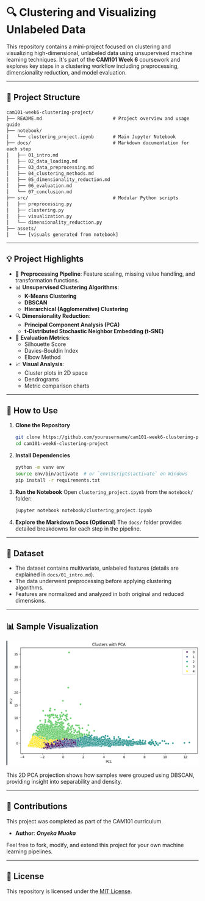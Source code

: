 # 🔍 Clustering and Visualizing Unlabeled Data

This repository contains a mini-project focused on clustering and visualizing high-dimensional, unlabeled data using unsupervised machine learning techniques. It's part of the **CAM101 Week 6** coursework and explores key steps in a clustering workflow including preprocessing, dimensionality reduction, and model evaluation.

---

## 📁 Project Structure

```
cam101-week6-clustering-project/
├── README.md                          # Project overview and usage guide
├── notebook/
│   └── clustering_project.ipynb       # Main Jupyter Notebook
├── docs/                              # Markdown documentation for each step
│   ├── 01_intro.md
│   ├── 02_data_loading.md
│   ├── 03_data_preprocessing.md
│   ├── 04_clustering_methods.md
│   ├── 05_dimensionality_reduction.md
│   ├── 06_evaluation.md
│   └── 07_conclusion.md
├── src/                               # Modular Python scripts
│   ├── preprocessing.py
│   ├── clustering.py
│   ├── visualization.py
│   └── dimensionality_reduction.py
├── assets/
│   └── [visuals generated from notebook]
```

---

## 💡 Project Highlights

- 🧹 **Preprocessing Pipeline**: Feature scaling, missing value handling, and transformation functions.
- 📊 **Unsupervised Clustering Algorithms**:
  - **K-Means Clustering**
  - **DBSCAN**
  - **Hierarchical (Agglomerative) Clustering**
- 🔍 **Dimensionality Reduction**:
  - **Principal Component Analysis (PCA)**
  - **t-Distributed Stochastic Neighbor Embedding (t-SNE)**
- 🧪 **Evaluation Metrics**:
  - Silhouette Score
  - Davies-Bouldin Index
  - Elbow Method
- 📈 **Visual Analysis**:
  - Cluster plots in 2D space
  - Dendrograms
  - Metric comparison charts

---

## 🔧 How to Use

1. **Clone the Repository**
   ```bash
   git clone https://github.com/yourusername/cam101-week6-clustering-project.git
   cd cam101-week6-clustering-project
   ```

2. **Install Dependencies**
   ```bash
   python -m venv env
   source env/bin/activate  # or `env\Scripts\activate` on Windows
   pip install -r requirements.txt
   ```

3. **Run the Notebook**
   Open `clustering_project.ipynb` from the `notebook/` folder:
   ```bash
   jupyter notebook notebook/clustering_project.ipynb
   ```

4. **Explore the Markdown Docs (Optional)**
   The `docs/` folder provides detailed breakdowns for each step in the pipeline.

---

## 📎 Dataset

- The dataset contains multivariate, unlabeled features (details are explained in `docs/01_intro.md`).
- The data underwent preprocessing before applying clustering algorithms.
- Features are normalized and analyzed in both original and reduced dimensions.

---

## 📊 Sample Visualization

![sample_cluster_plot](assets/sample_cluster_plot.png)

This 2D PCA projection shows how samples were grouped using DBSCAN, providing insight into separability and density.

---

## 🤝 Contributions

This project was completed as part of the CAM101 curriculum.

- **Author**: ***Onyeka Muoka***

Feel free to fork, modify, and extend this project for your own machine learning pipelines.

---

## 📄 License

This repository is licensed under the [MIT License](LICENSE).
